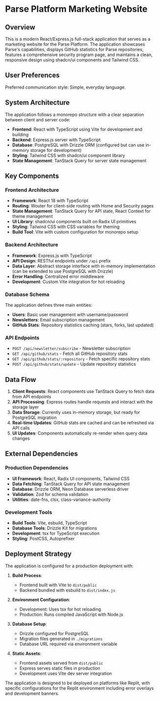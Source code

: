 # Parse Platform Marketing Website

## Overview

This is a modern React/Express.js full-stack application that serves as a marketing website for the Parse Platform. The application showcases Parse's capabilities, displays GitHub statistics for Parse repositories, features a comprehensive security program page, and maintains a clean, responsive design using shadcn/ui components and Tailwind CSS.

## User Preferences

Preferred communication style: Simple, everyday language.

## System Architecture

The application follows a monorepo structure with a clear separation between client and server code:

- **Frontend**: React with TypeScript using Vite for development and building
- **Backend**: Express.js server with TypeScript
- **Database**: PostgreSQL with Drizzle ORM (configured but can use in-memory storage for development)
- **Styling**: Tailwind CSS with shadcn/ui component library
- **State Management**: TanStack Query for server state management

## Key Components

### Frontend Architecture
- **Framework**: React 18 with TypeScript
- **Routing**: Wouter for client-side routing with Home and Security pages
- **State Management**: TanStack Query for API state, React Context for theme management
- **UI Library**: shadcn/ui components built on Radix UI primitives
- **Styling**: Tailwind CSS with CSS variables for theming
- **Build Tool**: Vite with custom configuration for monorepo setup

### Backend Architecture
- **Framework**: Express.js with TypeScript
- **API Design**: RESTful endpoints under `/api` prefix
- **Data Layer**: Abstract storage interface with in-memory implementation (can be extended to use PostgreSQL with Drizzle)
- **Error Handling**: Centralized error middleware
- **Development**: Custom Vite integration for hot reloading

### Database Schema
The application defines three main entities:
- **Users**: Basic user management with username/password
- **Newsletters**: Email subscription management
- **GitHub Stats**: Repository statistics caching (stars, forks, last updated)

### API Endpoints
- `POST /api/newsletter/subscribe` - Newsletter subscription
- `GET /api/github/stats` - Fetch all GitHub repository stats
- `GET /api/github/stats/:repository` - Fetch specific repository stats
- `POST /api/github/stats/update` - Update repository statistics

## Data Flow

1. **Client Requests**: React components use TanStack Query to fetch data from API endpoints
2. **API Processing**: Express routes handle requests and interact with the storage layer
3. **Data Storage**: Currently uses in-memory storage, but ready for PostgreSQL migration
4. **Real-time Updates**: GitHub stats are cached and can be refreshed via API calls
5. **UI Updates**: Components automatically re-render when query data changes

## External Dependencies

### Production Dependencies
- **UI Framework**: React, Radix UI components, Tailwind CSS
- **Data Fetching**: TanStack Query for API state management
- **Database**: Drizzle ORM, Neon Database serverless driver
- **Validation**: Zod for schema validation
- **Utilities**: date-fns, clsx, class-variance-authority

### Development Tools
- **Build Tools**: Vite, esbuild, TypeScript
- **Database Tools**: Drizzle Kit for migrations
- **Development**: tsx for TypeScript execution
- **Styling**: PostCSS, Autoprefixer

## Deployment Strategy

The application is configured for a production deployment with:

1. **Build Process**: 
   - Frontend built with Vite to `dist/public`
   - Backend bundled with esbuild to `dist/index.js`

2. **Environment Configuration**:
   - Development: Uses tsx for hot reloading
   - Production: Runs compiled JavaScript with Node.js

3. **Database Setup**:
   - Drizzle configured for PostgreSQL
   - Migration files generated in `./migrations`
   - Database URL required via environment variable

4. **Static Assets**:
   - Frontend assets served from `dist/public`
   - Express serves static files in production
   - Development uses Vite dev server integration

The application is designed to be deployed on platforms like Replit, with specific configurations for the Replit environment including error overlays and development banners.
